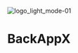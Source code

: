 ![logo_light_mode-01](https://user-images.githubusercontent.com/58667227/218262406-959475f5-e296-43f2-8d3e-34bd7833f06d.png)
# BackAppX
